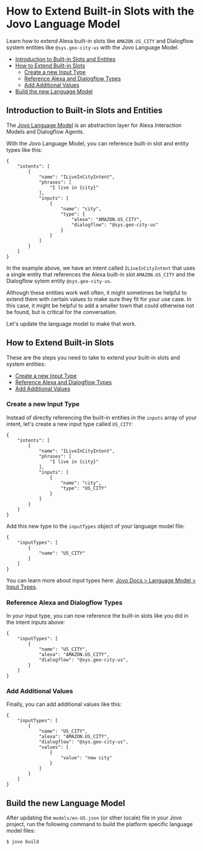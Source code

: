 # How to Extend Built-in Slots with the Jovo Language Model

Learn how to extend Alexa built-in slots like `AMAZON.US_CITY` and Dialogflow system entities like `@sys.geo-city-us` with the Jovo Language Model.

* [Introduction to Built-in Slots and Entities](#introduction-to-built-in-slots-and-entities)
* [How to Extend Built-in Slots](#how-to-extend-built-in-slots)
   * [Create a new Input Type](#create-a-new-input-type)
   * [Reference Alexa and Dialogflow Types](#reference-alexa-and-dialogflow-types)
   * [Add Additional Values](#add-additional-values)
* [Build the new Language Model](#build-the-new-language-model)


## Introduction to Built-in Slots and Entities

The [Jovo Language Model](https://github.com/jovotech/jovo-framework-nodejs/blob/master/docs/basic-concepts/model 'docs/basic-concepts/model') is an abstraction layer for Alexa Interaction Models and Dialogflow Agents.

With the Jovo Language Model, you can reference built-in slot and entity types like this:

```
{
    "intents": [
        {
            "name": "ILiveInCityIntent",
            "phrases": [
                "I live in {city}"
            ],
            "inputs": [
                {
                    "name": "city",
                    "type": {
                        "alexa": "AMAZON.US_CITY",
                        "dialogflow": "@sys.geo-city-us"
                    }
                }
            ]
        }
    ]
}
```
In the example above, we have an intent called `ILiveInCityIntent` that uses a single entity that references the Alexa built-in slot `AMAZON.US_CITY` and the Dialogflow sytem entity `@sys.geo-city-us`.

Although these entities work well often, it might sometimes be helpful to extend them with certain values to make sure they fit for your use case. In this case, it might be helpful to add a smaller town that could otherwise not be found, but is critical for the conversation.

Let's update the language model to make that work.

## How to Extend Built-in Slots

These are the steps you need to take to extend your built-in slots and system entities:

* [Create a new Input Type](#create-a-new-input-type)
* [Reference Alexa and Dialogflow Types](#reference-alexa-and-dialogflow-types)
* [Add Additional Values](#add-additional-values)

### Create a new Input Type

Instead of directly referencing the built-in entities in the `inputs` array of your intent, let's create a new input type called `US_CITY`:

```
{
    "intents": [
        {
            "name": "ILiveInCityIntent",
            "phrases": [
                "I live in {city}"
            ],
            "inputs": [
                {
                    "name": "city",
                    "type": "US_CITY"
                }
            ]
        }
    ]
}
```

Add this new type to the `inputTypes` object of your language model file:

```
{
    "inputTypes": [
        {
            "name": "US_CITY"
        }
    ]
}
```

You can learn more about input types here: [Jovo Docs > Language Model > Input Types](https://github.com/jovotech/jovo-framework-nodejs/blob/master/docs/basic-concepts/model#input-types 'docs/basic-concepts/model#input-types').


### Reference Alexa and Dialogflow Types

In your input type, you can now reference the built-in slots like you did in the intent inputs above:

```
{
    "inputTypes": [
        {
            "name": "US_CITY",
            "alexa": "AMAZON.US_CITY",
            "dialogflow": "@sys.geo-city-us",
        }
    ]
}
```

### Add Additional Values

Finally, you can add additional values like this:

```
{
    "inputTypes": [
        {
            "name": "US_CITY",
            "alexa": "AMAZON.US_CITY",
            "dialogflow": "@sys.geo-city-us",
            "values": [
				{
					"value": "new city"
				}
			]
        }
    ]
}
```

## Build the new Language Model

After updating the `models/en-US.json` (or other locale) file in your Jovo project, run the following command to build the platform specific language model files:

```shell
$ jovo build
```

<!--[metadata]: { "description": "Learn how to extend Alexa built-in slots like AMAZON.US_CITY and Dialogflow system entities like @sys.geo-city-us with the Jovo Language Model.", "author": "jan-koenig", "tags": "Language Model"  }-->